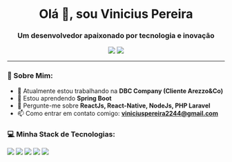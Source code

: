 <h1 align="center">Olá 👋, sou Vinicius Pereira</h1>
<h3 align="center">Um desenvolvedor apaixonado por tecnologia e inovação</h3>

<p align="center">
<a href="https://discord.gg/viniciuspsantos"><img src="https://img.shields.io/badge/Discord-%237289DA.svg?logo=discord&logoColor=white"></a>
<a href="https://linkedin.com/in/vinicius-santos-5442031a2"><img src="https://img.shields.io/badge/LinkedIn-%230077B5.svg?logo=linkedin&logoColor=white"></a>
</p>

---

### 💫 Sobre Mim:
- 🔭 Atualmente estou trabalhando na **DBC Company (Cliente Arezzo&Co)**
- 🌱 Estou aprendendo **Spring Boot**
- 💬 Pergunte-me sobre **ReactJs, React-Native, NodeJs, PHP Laravel**
- 📫 Como entrar em contato comigo: **viniciuspereira2244@gmail.com**

### 💻 Minha Stack de Tecnologias:
<p>
<img src="https://img.shields.io/badge/css3-%231572B6.svg?style=for-the-badge&logo=css3&logoColor=white"> 
<img src="https://img.shields.io/badge/html5-%23E34F26.svg?style=for-the-badge&logo=html5&logoColor=white">
<img src="https://img.shields.io/badge/java-%23ED8B00.svg?style=for-the-badge&logo=java&logoColor=white">
<img src="https://img.shields.io/badge/javascript-%23323330.svg?style=for-the-badge&logo=javascript&logoColor=%23F7DF1E">
<img src="https://img.shields.io/badge/angular.js-%23E23237.svg?style=for-the-badge&logo=angularjs&logoColor=white">
<!-- Mais tecnologias -->
</p>

</a>
</p>

